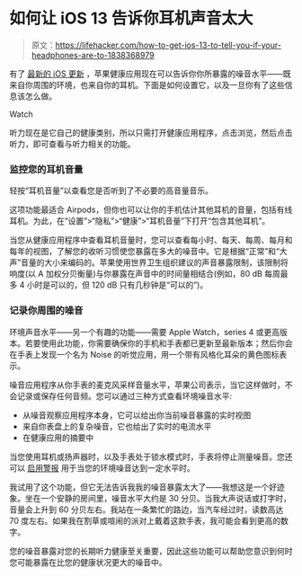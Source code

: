 # 如何让 iOS 13 告诉你耳机声音太大

> 原文：<https://lifehacker.com/how-to-get-ios-13-to-tell-you-if-your-headphones-are-to-1838368979>

有了 [最新的 iOS 更新](https://lifehacker.com/all-the-big-ios-13-changes-apple-announced-at-wwdc-19-1835216984) ，苹果健康应用现在可以告诉你你所暴露的噪音水平——既来自你周围的环境，也来自你的耳机。下面是如何设置它，以及一旦你有了这些信息该怎么做。

Watch

听力现在是它自己的健康类别，所以只需打开健康应用程序，点击浏览，然后点击听力，即可查看与听力相关的功能。

### 监控您的耳机音量

轻按“耳机音量”以查看您是否听到了不必要的高音量音乐。

这项功能最适合 Airpods，但你也可以让你的手机估计其他耳机的音量，包括有线耳机。为此，在“设置”>“隐私”>“健康”>“耳机音量”下打开“包含其他耳机”。

当您从健康应用程序中查看耳机音量时，您可以查看每小时、每天、每周、每月和每年的视图，了解您的收听习惯使您暴露在多大的噪音中。它是根据“正常”和“大声”音量的大小来编码的。苹果使用世界卫生组织建议的声音暴露限制，该限制将响度(以 A 加权分贝衡量)与你暴露在声音中的时间量相结合(例如，80 dB 每周最多 4 小时是可以的，但 120 dB 只有几秒钟是“可以的”)。

### 记录你周围的噪音

环境声音水平——另一个有趣的功能——需要 Apple Watch，series 4 或更高版本。若要使用此功能，你需要确保你的手机和手表都已更新至最新版本；然后你会在手表上发现一个名为 Noise 的听觉应用，用一个带有风格化耳朵的黄色图标表示。

噪音应用程序从你手表的麦克风采样音量水平，苹果公司表示，当它这样做时，不会记录或保存任何音频。您可以通过三种方式查看环境噪音水平:

*   从噪音观察应用程序本身，它可以给出你当前噪音暴露的实时视图
*   来自你表盘上的复杂噪音，它也给出了实时的电流水平
*   在健康应用的摘要中

当您使用耳机或扬声器时，以及手表处于锁水模式时，手表将停止测量噪音。您还可以 [启用警报](https://support.apple.com/en-us/HT209593) 用于当您的环境噪音达到一定水平时。

我试用了这个功能，但它无法告诉我我的噪音暴露太大了——我想这是一个好迹象。坐在一个安静的房间里，噪音水平大约是 30 分贝。当我大声说话或打字时，音量会上升到 60 分贝左右。我站在一条繁忙的路边，当汽车经过时，读数高达 70 度左右。如果我在割草或喧闹的派对上戴着这款手表，我可能会看到更高的数字。

您的噪音暴露对您的长期听力健康至关重要，因此这些功能可以帮助您意识到何时您可能暴露在比您的健康状况更大的噪音中。